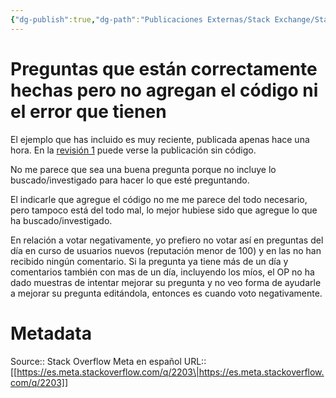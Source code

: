 ```yaml
---
{"dg-publish":true,"dg-path":"Publicaciones Externas/Stack Exchange/Stack Overflow en español/Stack Overflow en español Meta/es.meta.stackoverflow.com-2203.md","permalink":"/publicaciones-externas/stack-exchange/stack-overflow-en-espanol/stack-overflow-en-espanol-meta/es-meta-stackoverflow-com-2203/","title":"Preguntas que están correctamente hechas pero no agregan el código ni el error que tienen","hide":true,"noteIcon":"default","created":"2024-04-03T12:49:10.729-06:00","updated":"2024-04-05T16:44:01.371-06:00"}
---
```


# Preguntas que están correctamente hechas pero no agregan el código ni el error que tienen

El ejemplo que has incluido es muy reciente, publicada apenas hace una hora. En la [revisión 1][1] puede verse la publicación sin código.

No me parece que sea una buena pregunta porque no incluye lo buscado/investigado para hacer lo que esté preguntando. 

El indicarle que agregue el código no me me parece del todo necesario, pero tampoco está del todo mal, lo mejor hubiese sido que agregue lo que ha buscado/investigado.

En relación a votar negativamente, yo prefiero no votar así en preguntas del día en curso de usuarios nuevos (reputación menor de 100) y en las no han recibido ningún comentario. Si la pregunta ya tiene más de un día y comentarios también con mas de un día, incluyendo los míos, el OP no ha dado muestras de intentar mejorar su pregunta y no veo forma de ayudarle a mejorar su pregunta editándola, entonces es cuando voto negativamente.

  [1]: https://es.stackoverflow.com/revisions/79669/1

# Metadata
Source:: Stack Overflow Meta en español
URL:: [[https://es.meta.stackoverflow.com/q/2203\|https://es.meta.stackoverflow.com/q/2203]]


